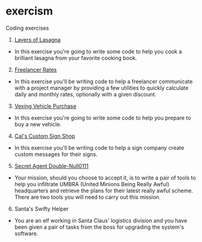 # exercism
Coding exercises

1. [Layers of Lasagna](https://github.com/dmitrysokoltsov/exercism/tree/master/Layers_of_Lasagna.playground)
- In this exercise you're going to write some code to help you cook a brilliant lasagna from your favorite cooking book.

2. [Freelancer Rates](https://github.com/dmitrysokoltsov/exercism/tree/master/Freelancer_Rates.playground)
- In this exercise you'll be writing code to help a freelancer communicate with a project manager by providing a few utilities to quickly calculate daily and monthly rates, optionally with a given discount.

3. [Vexing Vehicle Purchase](https://github.com/dmitrysokoltsov/exercism/tree/master/Vexing_Vehicle_Purchase.playground) 
- In this exercise you're going to write some code to help you prepare to buy a new vehicle.

4. [Cal's Custom Sign Shop](https://github.com/dmitrysokoltsov/exercism/tree/master/Cals_Custom_Sign_Shop.playground)
- In this exercise you'll be writing code to help a sign company create custom messages for their signs.

5. [Secret Agent Double-Null0111](https://github.com/dmitrysokoltsov/exercism/tree/master/SecretAgent.playground)
- Your mission, should you choose to accept it, is to write a pair of tools to help you infiltrate UMBRA (United Minions Being Really Awful) headquarters and retrieve the plans for their latest really awful scheme. There are two tools you will need to carry out this mission.

6. Santa's Swifty Helper
- You are an elf working in Santa Claus' logistics division and you have been given a pair of tasks from the boss for upgrading the system's software.
